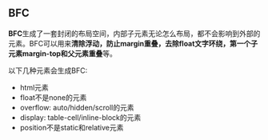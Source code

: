 ## BFC

**BFC**生成了一套封闭的布局空间，内部子元素无论怎么布局，都不会影响到外部的元素。BFC可以用来**清除浮动，防止margin重叠，去除float文字环绕，第一个子元素margin-top和父元素重叠**等。

以下几种元素会生成BFC:

- html元素
- float不是none的元素
- overflow: auto/hidden/scroll的元素
- display: table-cell/inline-block的元素
- position不是static和relative元素